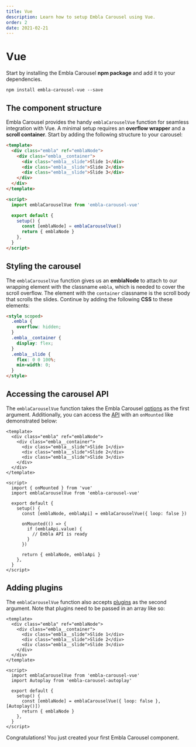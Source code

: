 ```yaml
---
title: Vue
description: Learn how to setup Embla Carousel using Vue.
order: 2
date: 2021-02-21
---
```


# Vue

Start by installing the Embla Carousel **npm package** and add it to your dependencies.

```shell
npm install embla-carousel-vue --save
```

## The component structure

Embla Carousel provides the handy `emblaCarouselVue` function for seamless integration with Vue. A minimal setup requires an **overflow wrapper** and a **scroll container**. Start by adding the following structure to your carousel:

```html
<template>
  <div class="embla" ref="emblaNode">
    <div class="embla__container">
      <div class="embla__slide">Slide 1</div>
      <div class="embla__slide">Slide 2</div>
      <div class="embla__slide">Slide 3</div>
    </div>
  </div>
</template>

<script>
  import emblaCarouselVue from 'embla-carousel-vue'

  export default {
    setup() {
      const [emblaNode] = emblaCarouselVue()
      return { emblaNode }
    },
  }
</script>
```

## Styling the carousel

The `emblaCarouselVue` function gives us an **emblaNode** to attach to our wrapping element with the classname `embla`, which is needed to cover the scroll overflow. The element with the `container` classname is the scroll body that scrolls the slides. Continue by adding the following **CSS** to these elements:

```html
<style scoped>
  .embla {
    overflow: hidden;
  }
  .embla__container {
    display: flex;
  }
  .embla__slide {
    flex: 0 0 100%;
    min-width: 0;
  }
</style>
```

## Accessing the carousel API

The `emblaCarouselVue` function takes the Embla Carousel [options](/api/options/) as the first argument. Additionally, you can access the [API](/api/) with an `onMounted` like demonstrated below:

```html{17,19-23}
<template>
  <div class="embla" ref="emblaNode">
    <div class="embla__container">
      <div class="embla__slide">Slide 1</div>
      <div class="embla__slide">Slide 2</div>
      <div class="embla__slide">Slide 3</div>
    </div>
  </div>
</template>

<script>
  import { onMounted } from 'vue'
  import emblaCarouselVue from 'embla-carousel-vue'

  export default {
    setup() {
      const [emblaNode, emblaApi] = emblaCarouselVue({ loop: false })

      onMounted(() => {
        if (emblaApi.value) {
          // Embla API is ready
        }
      })

      return { emblaNode, emblaApi }
    },
  }
</script>
```

## Adding plugins

The `emblaCarouselVue` function also accepts [plugins](/plugins/) as the second argument. Note that plugins need to be passed in an array like so:

```html{13,17}
<template>
  <div class="embla" ref="emblaNode">
    <div class="embla__container">
      <div class="embla__slide">Slide 1</div>
      <div class="embla__slide">Slide 2</div>
      <div class="embla__slide">Slide 3</div>
    </div>
  </div>
</template>

<script>
  import emblaCarouselVue from 'embla-carousel-vue'
  import Autoplay from 'embla-carousel-autoplay'

  export default {
    setup() {
      const [emblaNode] = emblaCarouselVue({ loop: false }, [Autoplay()])
      return { emblaNode }
    },
  }
</script>
```

Congratulations! You just created your first Embla Carousel component.
